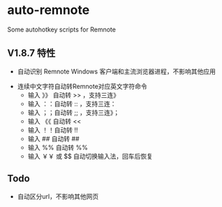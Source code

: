 # auto-remnote
Some autohotkey scripts for Remnote

## V1.8.7 特性

- 自动识别 Remnote Windows 客户端和主流浏览器进程，不影响其他应用
+ 连续中文字符自动转Remnote对应英文字符命令
    - 输入 》》 自动转 >> ，支持三连》 
    - 输入 ：：自动转 :: ，支持三连：
    - 输入 ；；自动转 ;; ，支持三连》；
    - 输入 《《 自动转 <<
    - 输入 ！！自动转 !!
    - 输入 ## 自动转 ##
    - 输入 %% 自动转 %%
    - 输入 ￥￥ 或 $$ 自动切换输入法，回车后恢复

## Todo

- 自动区分url，不影响其他网页
